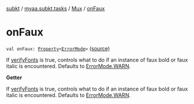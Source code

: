 [subkt](../../index.md) / [myaa.subkt.tasks](../index.md) / [Mux](index.md) / [onFaux](./on-faux.md)

# onFaux

`val onFaux: `[`Property`](https://docs.gradle.org/current/javadoc/org/gradle/api/provider/Property.html)`<`[`ErrorMode`](../-error-mode/index.md)`>` [(source)](https://github.com/Myaamori/SubKt/blob/0.1.9/src/main/kotlin/myaa/subkt/tasks/muxtask.kt#L661)

If [verifyFonts](../../myaa.subkt.tasks.utils/verify-fonts.md) is true, controls what to do if an instance of
faux bold or faux italic is encountered.
Defaults to [ErrorMode.WARN](../-error-mode/-w-a-r-n.md).

**Getter**

If [verifyFonts](../../myaa.subkt.tasks.utils/verify-fonts.md) is true, controls what to do if an instance of
faux bold or faux italic is encountered.
Defaults to [ErrorMode.WARN](../-error-mode/-w-a-r-n.md).

